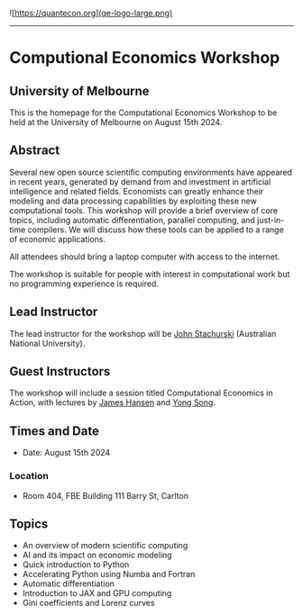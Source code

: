 ![https://quantecon.org](qe-logo-large.png)

----

# Computional Economics Workshop

## University of Melbourne 


This is the homepage for the Computational Economics
Workshop to be held at the University of Melbourne on August 15th 2024.

## Abstract

Several new open source scientific computing environments have appeared in
recent years, generated by demand from and investment in artificial intelligence
and related fields.  Economists can greatly enhance their modeling and data
processing capabilities by exploiting these new computational tools.  This
workshop will provide a brief overview of core topics, including automatic
differentiation, parallel computing, and just-in-time compilers. We will discuss
how these tools can be applied to a range of economic applications.

All attendees should bring a laptop computer with access to the internet.

The workshop is suitable for people with interest in computational work but no
programming experience is required.


## Lead Instructor

The lead instructor for the workshop will be [John Stachurski](https://johnstachurski.net/) (Australian National University).

## Guest Instructors

The workshop will include a session titled Computational Economics in Action, with lectures by [James Hansen](https://sites.google.com/site/jamesfrhansen/home) and [Yong Song](https://sites.google.com/view/ysong1).

## Times and Date

* Date: August 15th 2024

### Location

* Room 404, FBE Building 111 Barry St, Carlton


## Topics

* An overview of modern scientific computing
* AI and its impact on economic modeling
* Quick introduction to Python
* Accelerating Python using Numba and Fortran
* Automatic differentiation
* Introduction to JAX and GPU computing
* Gini coefficients and Lorenz curves



